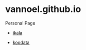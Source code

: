 # vannoel.github.io
Personal Page

- [ikala](https://vannoel.github.io/assignment/ikala/)

- [koodata](https://vannoel.github.io/assignment/koodata/)
